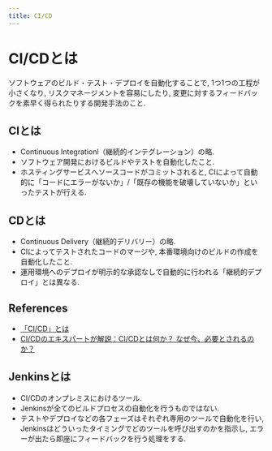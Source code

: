 ```yaml
---
title: CI/CD
---
```


# CI/CDとは
ソフトウェアのビルド・テスト・デプロイを自動化することで, 1つ1つの工程が小さくなり, リスクマネージメントを容易にしたり,  変更に対するフィードバックを素早く得られたりする開発手法のこと.

## CIとは
- Continuous Integrationl（継続的インテグレーション）の略.
- ソフトウェア開発におけるビルドやテストを自動化したこと.
- ホスティングサービスへソースコードがコミットされると, CIによって自動的に「コードにエラーがないか」/「既存の機能を破壊していないか」といったテストが行える.

## CDとは
- Continuous Delivery（継続的デリバリー）の略.
- CIによってテストされたコードのマージや, 本番環境向けのビルドの作成を自動化したこと.
- 運用環境へのデプロイが明示的な承認なしで自動的に行われる「継続的デプロイ」とは異なる.

## References
- [「CI/CD」とは](https://pfs.nifcloud.com/navi/words/ci_cd.htm)
- [CI/CDのエキスパートが解説：CI/CDとは何か？ なぜ今、必要とされるのか？](https://codezine.jp/article/detail/11083)

## Jenkinsとは
- CI/CDのオンプレミスにおけるツール.
- Jenkinsが全てのビルドプロセスの自動化を行うものではない.
- テストやデプロイなどの各フェーズはそれぞれ専用のツールで自動化を行い, Jenkinsはどういったタイミングでどのツールを呼び出すのかを指示し, エラーが出たら即座にフィードバックを行う処理をする.
